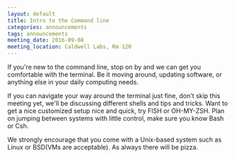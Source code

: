 ```yaml
---
layout: default
title: Intro to the Command line
categories: announcements
tags: announcements
meeting_date: 2016-09-08
meeting_location: Caldwell Labs, Rm 120
---
```


<!-- INSERT TEXT HERE -->
If you're new to the command line, stop on by and we can get you comfortable with the terminal. Be it moving around, updating software, or anything else in your daily computing needs. 

If you can navigate your way around the terminal just fine, don't skip this meeting yet, we'll be discussing different shells and tips and tricks. Want to get a nice customized setup nice and quick, try FISH or OH-MY-ZSH. Plan on jumping between systems with little control, make sure you know Bash or Csh.

We strongly encourage that you come with a Unix-based system such as Linux or BSD(VMs are acceptable). As always there will be pizza.

<!-- generated by _helpers/newPost.rb -->
